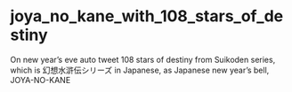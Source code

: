 # joya_no_kane_with_108_stars_of_destiny
On new year’s eve auto tweet 108 stars of destiny from Suikoden series, which is 幻想水滸伝シリーズ in Japanese, as Japanese new year’s bell, JOYA-NO-KANE
